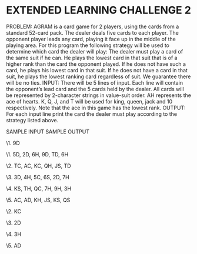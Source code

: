 ﻿# EXTENDED LEARNING CHALLENGE 2

PROBLEM: AGRAM is a card game for 2 players, using the cards from a standard 52-card pack. The dealer deals five cards to each player. The opponent player leads any card, playing it face up in the middle of the playing area. For this program the following strategy will be used to determine which card the dealer will play:
The dealer must play a card of the same suit if he can.
He plays the lowest card in that suit that is of a higher rank than the card the opponent played.
If he does not have such a card, he plays his lowest card in that suit.
If he does not have a card in that suit, he plays the lowest ranking card regardless of suit.
We guarantee there will be no ties.
INPUT: There will be 5 lines of input. Each line will contain the opponent’s lead card and the
5 cards held by the dealer. All cards will be represented by 2-character strings in value-suit
order. AH represents the ace of hearts. K, Q, J, and T will be used for king, queen, jack and 10
respectively. Note that the ace in this game has the lowest rank.
OUTPUT: For each input line print the card the dealer must play according to the strategy listed
above.

SAMPLE INPUT
SAMPLE OUTPUT

\1. 9D

\1. 5D, 2D, 6H, 9D, TD, 6H

\2. TC, AC, KC, QH, JS, TD

\3. 3D, 4H, 5C, 6S, 2D, 7H

\4. KS, TH, QC, 7H, 9H, 3H

\5. AC, AD, KH, JS, KS, QS

\2. KC

\3. 2D

\4. 3H

\5. AD



